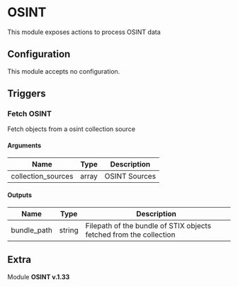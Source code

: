 # OSINT



This module exposes actions to process OSINT data

## Configuration



This module accepts no configuration.




## Triggers

### Fetch OSINT

Fetch objects from a osint collection source



#### Arguments
| Name      |  Type   |  Description  |
| --------- | ------- | --------------------------- |
| collection_sources | array | OSINT Sources |






#### Outputs
| Name      |  Type   |  Description  |
| --------- | ------- | --------------------------- |
| bundle_path | string | Filepath of the bundle of STIX objects fetched from the collection |















## Extra

Module **OSINT v.1.33**